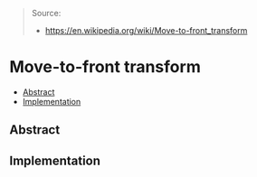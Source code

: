 > Source:
> - https://en.wikipedia.org/wiki/Move-to-front_transform

<h1>Move-to-front transform</h1> 

- [Abstract](#abstract)
- [Implementation](#implementation)


## Abstract

## Implementation

